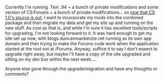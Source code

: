 Currently I'm running .Text .94 + a bunch of private modifications and some version of CS:Forums + a bunch of private modifications... so [now that CS 1.0's source is out](http://weblogs.asp.net/rhoward/archive/2005/02/25/380444.aspx), I want to incorporate my mods into the combined package and then migrate my data and get my site up and running on the new stuff. As cool as that is, and while I'm sure it has excellent tools/scripts for upgrading, I'm not looking forward to it. It was hard enough to get my site set up now, with blogs.duncanmackenzie.net running as its own app domain and then trying to make the Forums code work when the application started at the root not at /Forums. Anyway, suffice it to say I don't expect to upgrade right away, but maybe I'll have a copy of the site upgraded and sitting on my dev box within the next week....

Anyone else gone through the upgrade/migration and have any thoughts or comments?